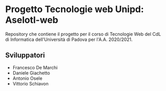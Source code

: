 # Progetto Tecnologie web Unipd: Aselotl-web

Repository che contiene il progetto per il corso di Tecnologie Web del CdL di Informatica dell'Università di Padova per l'A.A. 2020/2021.

## Sviluppatori

- Francesco De Marchi
- Daniele Giachetto
- Antonio Osele
- Vittorio Schiavon
